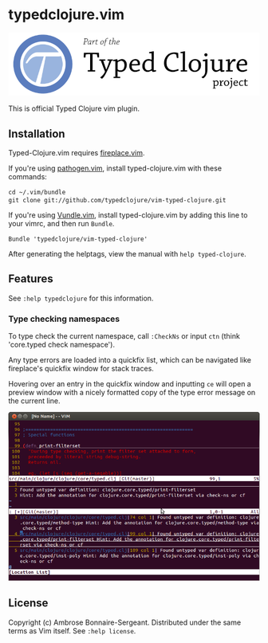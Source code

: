 # typedclojure.vim

<a href='http://typedclojure.org'><img src='images/part-of-typed-clojure-project.png'></a>

This is official Typed Clojure vim plugin.

## Installation

Typed-Clojure.vim requires [fireplace.vim](https://github.com/tpope/vim-fireplace).

If you're using [pathogen.vim](https://github.com/tpope/vim-pathogen), install typed-clojure.vim
with these commands:

```
cd ~/.vim/bundle
git clone git://github.com/typedclojure/vim-typed-clojure.git
```

If you're using [Vundle.vim](https://github.com/gmarik/Vundle.vim), install typed-clojure.vim
by adding this line to your vimrc, and then run `Bundle`.

```
Bundle 'typedclojure/vim-typed-clojure'
```

After generating the helptags, view the manual with `help typed-clojure`.

## Features

See `:help typedclojure` for this information.

### Type checking namespaces

To type check the current namespace, call `:CheckNs` or input `ctn` 
(think 'core.typed check namespace').

Any type errors are loaded into a quickfix list, which can be navigated like fireplace's
quickfix window for stack traces.

Hovering over an entry in the quickfix window and inputting `ce` will open a preview window
with a nicely formatted copy of the type error message on the current line.

<img src='images/preview window.png'>

## License

Copyright (c) Ambrose Bonnaire-Sergeant.  Distributed under the same terms as Vim itself.
See `:help license`.

